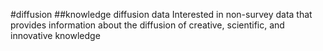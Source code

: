 #diffusion
##knowledge diffusion data
Interested in non-survey data that provides information about the diffusion of creative, scientific, and innovative knowledge
